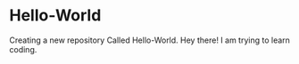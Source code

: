 # Hello-World
Creating a new repository Called Hello-World.
Hey there!
I am trying to learn coding.
